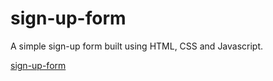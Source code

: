 # sign-up-form
A simple sign-up form built using HTML, CSS and Javascript.

[sign-up-form](https://silver-shadow.github.io/sign-up-form/)